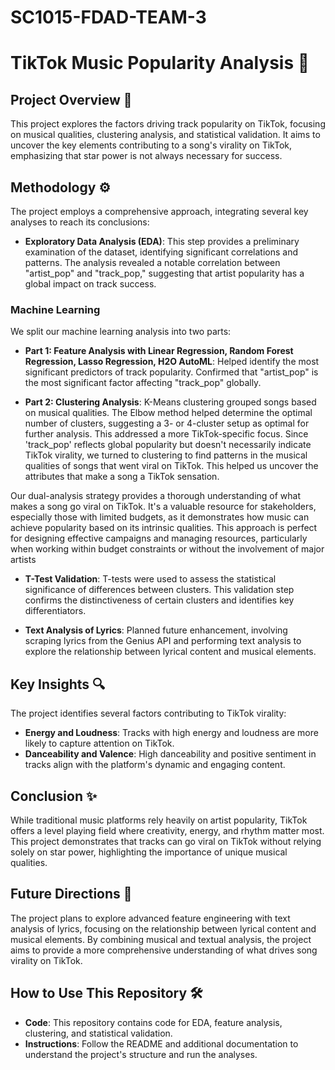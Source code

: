 # SC1015-FDAD-TEAM-3

# TikTok Music Popularity Analysis 🎵

## Project Overview 🌟
This project explores the factors driving track popularity on TikTok, focusing on musical qualities, clustering analysis, and statistical validation. It aims to uncover the key elements contributing to a song's virality on TikTok, emphasizing that star power is not always necessary for success.

## Methodology ⚙️
The project employs a comprehensive approach, integrating several key analyses to reach its conclusions:

- **Exploratory Data Analysis (EDA)**: This step provides a preliminary examination of the dataset, identifying significant correlations and patterns. The analysis revealed a notable correlation between "artist_pop" and "track_pop," suggesting that artist popularity has a global impact on track success.


### Machine Learning 

We split our machine learning analysis into two parts:


- **Part 1: Feature Analysis with Linear Regression, Random Forest Regression, Lasso Regression, H2O AutoML**: Helped identify the most significant predictors of track popularity. Confirmed that "artist_pop" is the most significant factor affecting "track_pop" globally. 

- **Part 2: Clustering Analysis**: K-Means clustering grouped songs based on musical qualities. The Elbow method helped determine the optimal number of clusters, suggesting a 3- or 4-cluster setup as optimal for further analysis. This addressed a more TikTok-specific focus. Since 'track_pop' reflects global popularity but doesn't necessarily indicate TikTok virality, we turned to clustering to find patterns in the musical qualities of songs that went viral on TikTok. This helped us uncover the attributes that make a song a TikTok sensation.

Our dual-analysis strategy provides a thorough understanding of what makes a song go viral on TikTok. It's a valuable resource for stakeholders, especially those with limited budgets, as it demonstrates how music can achieve popularity based on its intrinsic qualities. This approach is perfect for designing effective campaigns and managing resources, particularly when working within budget constraints or without the involvement of major artists

- **T-Test Validation**: T-tests were used to assess the statistical significance of differences between clusters. This validation step confirms the distinctiveness of certain clusters and identifies key differentiators.

- **Text Analysis of Lyrics**: Planned future enhancement, involving scraping lyrics from the Genius API and performing text analysis to explore the relationship between lyrical content and musical elements.

## Key Insights 🔍
The project identifies several factors contributing to TikTok virality:

- **Energy and Loudness**: Tracks with high energy and loudness are more likely to capture attention on TikTok.
- **Danceability and Valence**: High danceability and positive sentiment in tracks align with the platform's dynamic and engaging content.

## Conclusion ✨
While traditional music platforms rely heavily on artist popularity, TikTok offers a level playing field where creativity, energy, and rhythm matter most. This project demonstrates that tracks can go viral on TikTok without relying solely on star power, highlighting the importance of unique musical qualities.

## Future Directions 🚀
The project plans to explore advanced feature engineering with text analysis of lyrics, focusing on the relationship between lyrical content and musical elements. By combining musical and textual analysis, the project aims to provide a more comprehensive understanding of what drives song virality on TikTok.

## How to Use This Repository 🛠️
- **Code**: This repository contains code for EDA, feature analysis, clustering, and statistical validation.
- **Instructions**: Follow the README and additional documentation to understand the project's structure and run the analyses.
